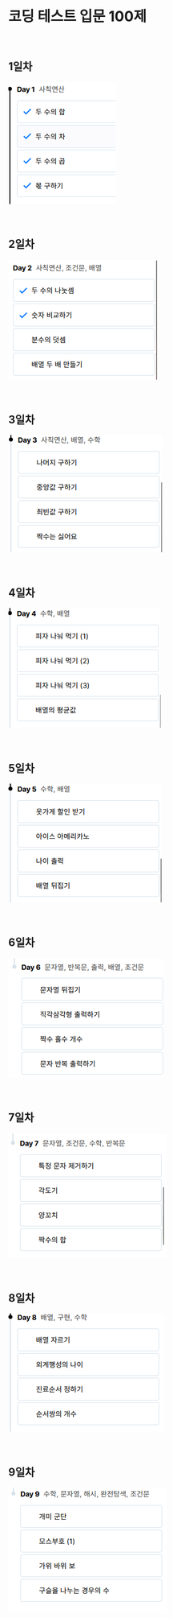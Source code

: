 # 코딩 테스트 입문 100제

<br>

## 1일차
![코딩테스트 입문 1일차.png](../../BookStudy/img/코딩테스트%20입문%201일차.png)

<br>

## 2일차
![코딩테스트 입문 2일차.png](../../BookStudy/img/코딩테스트%20입문%202일차.png)

<br>

## 3일차
![코딩테스트 입문 3일차.png](../../BookStudy/img/코딩테스트%20입문%203일차.png)

<br>

## 4일차
![코딩테스트 입문 4일차.png](../../BookStudy/img/코딩테스트%20입문%204일차.png)

<br>

## 5일차
![코딩테스트 입문 5일차.png](../../BookStudy/img/코딩테스트%20입문%205일차.png)

<br>

## 6일차
![코딩테스트 입문 6일차.png](../../BookStudy/img/코딩테스트%20입문%206일차.png)

<br>

## 7일차
![코딩테스트 입문 7일차.png](../../BookStudy/img/코딩테스트%20입문%207일차.png)

<br>

## 8일차
![코딩테스트 입문 8일차.png](../../BookStudy/img/코딩테스트%20입문%208일차.png)

<br>

## 9일차
![코딩테스트 입문 9일차.png](../../BookStudy/img/코딩테스트%20입문%209일차.png)